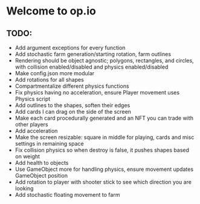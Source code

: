 # Welcome to op.io

## TODO:

* Add argument exceptions for every function
* Add stochastic farm generation/starting rotation, farm outlines
* Rendering should be object agnostic; polygons, rectangles, and circles, with collision enabled/disabled and physics enabled/disabled
* Make config.json more modular
* Add rotations for all shapes
* Compartmentalize different physics functions
* Fix physics having no acceleration, ensure Player movement uses Physics script
* Add outlines to the shapes, soften their edges
* Add cards I can drag on the side of the screen
* Make each card procedurally generated and an NFT you can trade with other players
* Add acceleration
* Make the screen resizable: square in middle for playing, cards and misc settings in remaining space
* Fix collision physics so when destroy is false, it pushes shapes based on weight
* Add health to objects
* Use GameObject more for handling physics, ensure movement updates GameObject position
* Add rotation to player with shooter stick to see which direction you are looking
* Add stochastic floating movement to farm